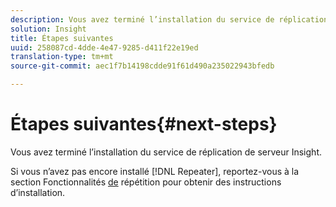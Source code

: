 ```yaml
---
description: Vous avez terminé l’installation du service de réplication de serveur Insight.
solution: Insight
title: Étapes suivantes
uuid: 258087cd-4dde-4e47-9285-d411f22e19ed
translation-type: tm+mt
source-git-commit: aec1f7b14198cdde91f61d490a235022943bfedb

---
```



# Étapes suivantes{#next-steps}

Vous avez terminé l’installation du service de réplication de serveur Insight.

Si vous n’avez pas encore installé [!DNL Repeater], reportez-vous à la section Fonctionnalités [de](../../../home/c-inst-svr/c-rptr-fntly/c-rptr-fntly.md#concept-78613328ece345b2937cd6e43d7f31f2) répétition pour obtenir des instructions d’installation.
